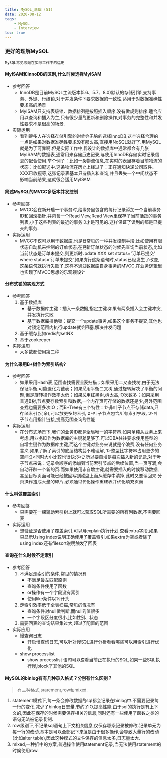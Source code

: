 ```yaml
---
title: MySQL_基础 (51)
date: 2020-08-12
tags: 
    - MySQL 
    - Interview
toc: true
---
```


### 更好的理解MySQL
    MySQL常见考题在实际工作中的运用

<!-- more -->

#### MyISAM和InnoDB的区别,什么时候选择MyISAM
- 参考回答
    * InnoDB是目前MySQL主流版本(5.6、5.7、8.0)默认的存储引擎,支持事务、外键、行级锁,对于并发条件下要求数据的一致性,适用于对数据准确性要求高的场景
    * MyISAM只支持表级锁、数据排列是按照插入顺序,没有做规则排序.适合应用以查询和插入为主,只有很少量的更新和删除操作,对事务的完整性和并发性要求不是很高的场景.
- 实际运用
    * 看到很多人在选择存储引擎的时候会无脑的选择InnoDB,这个选择合理的一点是如果对数据准确性要求没有那么高,直接用NoSQL就好了.用MySQL就是为了可靠啊.但是实际工作中,我设计的数据库中通常都会有几张MyISAM的数据表,通常用来存储历史记录,与使用InnoDB存储实时记录信息的配合使用.举个例子：比如一条物流信息,在实时的表里存着目前物流的状态：比如配送中.这条物流在历史上经过了：正在通知快递公司取件、XXX已收揽等,这张记录表基本只有插入和查询,并且丢失一个中间状态不影响当前结果,这就很合适用MyISAM

#### 简述MySQL的MVCC多版本并发控制
- 参考回答
    * MVCC会在新开启一个事务时,给事务里包含的每行记录添加一个当前事务ID和回滚指针.并包含一个Read View,Read View里保存了当前活跃的事务列表,小于这些列表的最近的事务ID才是可见的.这样保证了读到的都是已提交的事务.
- 实际运用
    * MVCC不仅可以用于数据库,也是很常见的一种并发控制手段.比如使用有限状态自动机来控制的订单状态,在更新订单状态的时候先查询当前状态,比如当前状态是订单未提交,则更新时update XXX set status='订单已提交' where status='订单未提交',如果执行这条语句时,status已经发生了改变,这条语句就执行失败了.这样不通过数据库自身事务的MVCC,在业务逻辑里也实现了MVCC思想的乐观锁设计

#### 分布式锁的实现方式
- 参考回答
    1. 基于数据库
        * 基于数据库主键：插入一条数据,指定主键.如果有两条插入会主键冲突,并发执行失败
        * 基于数据库排他锁：提交一个update事务,如果这个事务不提交,其他也对锁定范围内执行update就会阻塞,解决并发问题
    2. 基于缓存比如redis的setNX
    3. 基于zookeeper
- 实际运用
    * 大多数都使用第二种

#### 为什么采用B+树作为索引结构?
- 参考回答
    * 如果采用Hash表,范围查找需要全表扫描；如果采用二叉查找树,由于无法保证平衡,可能退化为链表；如果采用平衡二叉树,通过旋转解决了平衡的问题,但是旋转操作效率太低；如果采用红黑树,树太高,IO次数多；如果采用普通B树,节点要存数索引和数据,一个内存页可存储的数据还是少,另外范围查找也需要多次IO；而B+Tree有三个特性：1>非叶子节点不存储data,只存储索引(冗余),可以放更多的索引; 2>叶子节点包含所有索引字段; 3>叶子节点用指针链接,提高范围查询的性能
- 实际运用
    * 在分布式场景下,我们的业务ID都是全局唯一的字符串.如果单纯从业务上来考虑,用业务ID作为数据库的主键就足够了.可以DBA往往要求使用整型的自增主键作为数据库主键,而这个主键对业务来说就是个浪费,没有任何业务含义.如果了解了索引的底层结构就不难理解, 1>整型比字符串占用更少的空间;2>同时大小比较也很快;3>之所以要自增是每次插入新的记录,对于叶子节点来说：记录会顺序的添加到当前索引节点的后续位置,当一页写满,会自动开辟一个新的页.而如果使用非自增主键,就需要插入的时候移动数据,甚至目标页面可能已经被回写到磁盘上而从缓存中清掉,此时又要读回来.分页操作造成大量的碎片,必须通过优化操作重建表并优化填充页面

#### 什么叫做覆盖索引
- 参考回答
    * 只需要在一棵辅助索引树上就可以获取SQL所需要的所有列数据,不需要回表
- 实际运用
    * 想验证是否使用了覆盖索引,可以用explain执行计划,查看extra字段,如果只显示Using index说明正确使用了覆盖索引.如果extra为空或者除了using index还有filesort说明触发了回表

#### 查询在什么时候不走索引
- 参考回答
    1.  不满足走索引的条件,常见的情况有
        * 不满足最左匹配原则
        * 查询条件使用了函数
        * or操作有一个字段没有索引
        * 使用like条件以%开头
    2.  走索引效率低于全表扫描,常见的情况有
        * 查询条件对null做判断,而null的值很多
        * 一个字段区分度很小,比如性别、状态
    3.  需要回表的查询结果集过大,超过了配置的范围
- 实际应用
    * 慢查询日志
        * 开启慢查询日志,可以针对慢SQL进行分析看看哪些可以用索引进行优化
    * show processlist
        * show processlist 语句可以查看当前正在执行的SQL,如果一些SQL执行慢,block了其他的SQL

#### MySQL的binlog有有几种录入格式？分别有什么区别？
> 有三种格式,statement,row和mixed.
1. statement模式下,每一条会修改数据的sql都会记录在binlog中.不需要记录每一行的变化,减少了binlog日志量,节约了IO,提高性能.由于sql的执行是有上下文的,因此在保存的时候需要保存相关的信息,同时还有一些使用了函数之类的语句无法被记录复制.
2. row级别下,不记录sql语句上下文相关信息,仅保存哪条记录被修改.记录单元为每一行的改动,基本是可以全部记下来但是由于很多操作,会导致大量行的改动(比如alter table),因此这种模式的文件保存的信息太多,日志量太大.
3. mixed,一种折中的方案,普通操作使用statement记录,当无法使用statement的时候使用row.
